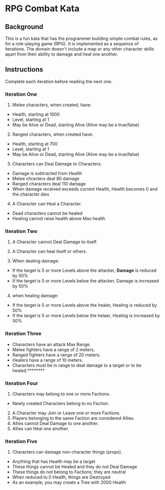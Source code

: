# RPG Combat Kata

## Background

This is a fun kata that has the programmer building simple combat rules, as for a role-playing game (RPG). It is implemented as a sequence of iterations. The domain doesn't include a map or any other character skills apart from their ability to damage and heal one another.

## Instructions

Complete each iteration before reading the next one.

### Iteration One

1. Melee characters, when created, have:

- Health, starting at 1000
- Level, starting at 1
- May be Alive or Dead, starting Alive (Alive may be a true/false)

2. Ranged characters, when created have:

- Health, starting at 700
- Level, starting at 1
- May be Alive or Dead, starting Alive (Alive may be a true/false)

3. Characters can Deal Damage to Characters.

- Damage is subtracted from Health
- Melee chracters deal 80 damage
- Ranged characters deal 110 damage
- When damage received exceeds current Health, Health becomes 0 and the character dies

4. A Character can Heal a Character.

- Dead characters cannot be healed
- Healing cannot raise health above Max health

### Iteration Two

1. A Character cannot Deal Damage to itself.

2. A Character can heal itself or others.

3. When dealing damage:

- If the target is 5 or more Levels above the attacker, **Damage** is reduced by 50%
- If the target is 5 or more Levels below the attacker, Damage is increased by 50%

4. when healing damage:

- If the target is 5 or more Levels above the healer, Healing is reduced by 50%
- If the target is 5 or more Levels below the helaer, Healing is increased by 50%

### Iteration Three

- Characters have an attack Max Range.
- Melee fighters have a range of 2 meters.
- Ranged fighters have a range of 20 meters.
- Healers have a range of 10 meters.
- Characters must be in range to deal damage to a target or to be healed.\*\*\*\*\*\*\*\*

### Iteration Four

1. Characters may belong to one or more Factions.

- Newly created Characters belong to no Faction.

2. A Character may Join or Leave one or more Factions.
3. Players belonging to the same Faction are considered Allies.
4. Allies cannot Deal Damage to one another.
5. Allies can Heal one another.

### Iteration Five

1. Characters can damage non-character things (props).

- Anything that has Health may be a target
- These things cannot be Healed and they do not Deal Damage
- These things do not belong to Factions; they are neutral
- When reduced to 0 Health, things are Destroyed
- As an example, you may create a Tree with 2000 Health
